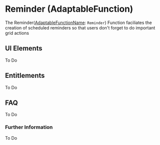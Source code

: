 # Reminder (AdaptableFunction)

The Reminder([AdaptableFunctionName](https://api.adaptabletools.com/modules/_src_predefinedconfig_common_types_.html#adaptablefunctionname): `Reminder`) Function faciliates the creation of scheduled reminders so that users don't forget to do important grid actions


## UI Elements
To Do

## Entitlements
To Do

## FAQ

To Do

### Further Information

To Do

